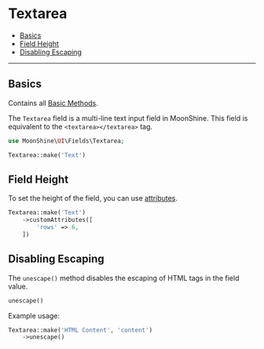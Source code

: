 # Textarea

- [Basics](#basics)
- [Field Height](#rows)
- [Disabling Escaping](#unescape)

---

<a name="basics"></a>
## Basics

Contains all [Basic Methods](/docs/{{version}}/fields/basic-methods).

The `Textarea` field is a multi-line text input field in MoonShine. This field is equivalent to the `<textarea></textarea>` tag.

```php
use MoonShine\UI\Fields\Textarea;

Textarea::make('Text')
```

<a name="rows"></a>
## Field Height

To set the height of the field, you can use [attributes](/docs/{{version}}/fields/basic-methods#custom-attributes).

```php
Textarea::make('Text')
    ->customAttributes([
        'rows' => 6,
    ])
```

<a name="unescape"></a>
## Disabling Escaping

The `unescape()` method disables the escaping of HTML tags in the field value.

```php
unescape()
```

Example usage:

```php
Textarea::make('HTML Content', 'content')
    ->unescape()
```
